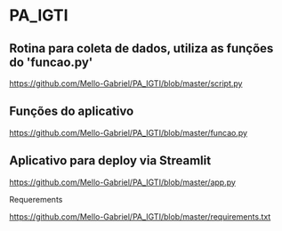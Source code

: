 # PA_IGTI

## Rotina para coleta de dados, utiliza as funções do 'funcao.py'
https://github.com/Mello-Gabriel/PA_IGTI/blob/master/script.py

## Funções do aplicativo
https://github.com/Mello-Gabriel/PA_IGTI/blob/master/funcao.py

## Aplicativo para deploy via Streamlit
https://github.com/Mello-Gabriel/PA_IGTI/blob/master/app.py

Requerements

https://github.com/Mello-Gabriel/PA_IGTI/blob/master/requirements.txt
